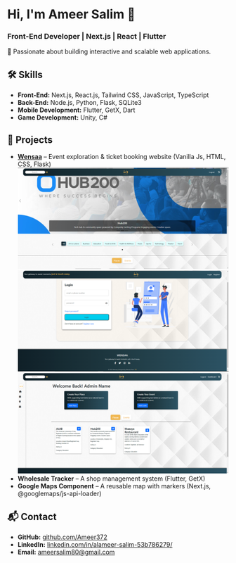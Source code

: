 # Hi, I'm Ameer Salim 👋  
### Front-End Developer | Next.js | React | Flutter  

🚀 Passionate about building interactive and scalable web applications.  

## 🛠 Skills  
- **Front-End:** Next.js, React.js, Tailwind CSS, JavaScript, TypeScript
- **Back-End:** Node.js, Python, Flask, SQLite3
- **Mobile Development:** Flutter, GetX, Dart
- **Game Development:** Unity, C#

## 📌 Projects  
- **[Wensaa](https://wensaa-897b68222926.herokuapp.com/)** – Event exploration & ticket booking website (Vanilla Js, HTML, CSS, Flask)
  ![Wensaa Screenshot](images/wensaa_home.png)
  ![Wensaa Screenshot](images/wensaa_auth.png)
  ![Wensaa Screenshot](images/wensaa_dash.png)
- **Wholesale Tracker** – A shop management system (Flutter, GetX)  
- **Google Maps Component** – A reusable map with markers (Next.js, @googlemaps/js-api-loader)  

## 📬 Contact  
- **GitHub:** [github.com/Ameer372](https://github.com/Ameer372)  
- **LinkedIn:** [linkedin.com/in/alameer-salim-53b786279/](https://www.linkedin.com/in/alameer-salim-53b786279/)  
- **Email:** ameersalim80@gmail.com 
